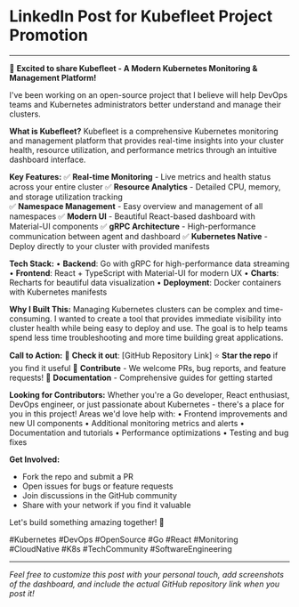 # LinkedIn Post for Kubefleet Project Promotion

---

🚀 **Excited to share Kubefleet - A Modern Kubernetes Monitoring & Management Platform!**

I've been working on an open-source project that I believe will help DevOps teams and Kubernetes administrators better understand and manage their clusters. 

**What is Kubefleet?**
Kubefleet is a comprehensive Kubernetes monitoring and management platform that provides real-time insights into your cluster health, resource utilization, and performance metrics through an intuitive dashboard interface.

**Key Features:**
✅ **Real-time Monitoring** - Live metrics and health status across your entire cluster
✅ **Resource Analytics** - Detailed CPU, memory, and storage utilization tracking  
✅ **Namespace Management** - Easy overview and management of all namespaces
✅ **Modern UI** - Beautiful React-based dashboard with Material-UI components
✅ **gRPC Architecture** - High-performance communication between agent and dashboard
✅ **Kubernetes Native** - Deploy directly to your cluster with provided manifests

**Tech Stack:**
• **Backend**: Go with gRPC for high-performance data streaming
• **Frontend**: React + TypeScript with Material-UI for modern UX
• **Charts**: Recharts for beautiful data visualization
• **Deployment**: Docker containers with Kubernetes manifests

**Why I Built This:**
Managing Kubernetes clusters can be complex and time-consuming. I wanted to create a tool that provides immediate visibility into cluster health while being easy to deploy and use. The goal is to help teams spend less time troubleshooting and more time building great applications.

**Call to Action:**
🔗 **Check it out**: [GitHub Repository Link]
⭐ **Star the repo** if you find it useful
🤝 **Contribute** - We welcome PRs, bug reports, and feature requests!
📖 **Documentation** - Comprehensive guides for getting started

**Looking for Contributors:**
Whether you're a Go developer, React enthusiast, DevOps engineer, or just passionate about Kubernetes - there's a place for you in this project! Areas we'd love help with:
• Frontend improvements and new UI components
• Additional monitoring metrics and alerts
• Documentation and tutorials
• Performance optimizations
• Testing and bug fixes

**Get Involved:**
- Fork the repo and submit a PR
- Open issues for bugs or feature requests
- Join discussions in the GitHub community
- Share with your network if you find it valuable

Let's build something amazing together! 🚀

#Kubernetes #DevOps #OpenSource #Go #React #Monitoring #CloudNative #K8s #TechCommunity #SoftwareEngineering

---

*Feel free to customize this post with your personal touch, add screenshots of the dashboard, and include the actual GitHub repository link when you post it!* 